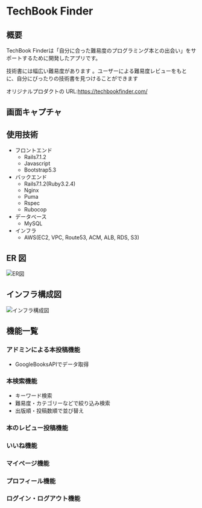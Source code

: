 # TechBook Finder

## 概要
TechBook Finderは「自分に合った難易度のプログラミング本との出会い」をサポートするために開発したアプリです。

技術書には幅広い難易度があります 。ユーザーによる難易度レビューをもとに、自分にぴったりの技術書を見つけることができます

オリジナルプロダクトの URL:https://techbookfinder.com/

## 画面キャプチャ
## 使用技術
- フロントエンド
    - Rails7.1.2
    - Javascript
    - Bootstrap5.3
- バックエンド
    - Rails7.1.2(Ruby3.2.4)
    - Nginx
    - Puma
    - Rspec
    - Rubocop
- データベース
    - MySQL
- インフラ
    - AWS(EC2, VPC, Route53, ACM, ALB, RDS, S3)
## ER 図

![ER図](./images/er_diaguram.png)

## インフラ構成図

![インフラ構成図](./images/infra.png)

## 機能一覧

### アドミンによる本投稿機能

- GoogleBooksAPIでデータ取得

### 本検索機能

- キーワード検索
- 難易度・カテゴリーなどで絞り込み検索
- 出版順・投稿数順で並び替え

### 本のレビュー投稿機能

### いいね機能

### マイページ機能

### プロフィール機能

### ログイン・ログアウト機能